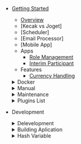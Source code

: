 - [Getting Started](README.md)
	- [Overview](gettingStarted_Overview.md)
	- [Kecak vs Joget] 
	- [Scheduler]
	- [Email Processor]
	- [Mobile App]
	- Apps
		- [Role Management](tesst.md)
		- [Interim Participant](InterimParticipant.md)
	- Features
		- [Currency Handling](CurrencyHandling.md)
		
		
	<details>
	<summary> Docker </summary>

	- [Install Docker Using Linux](Docker_InstallLinux.md)
	- [Install Docker Using Windows](Docker_InstallWindows.md)

	</details>
	
	
	<details>
	<summary> Manual </summary>

	- [Install Manual Using Linux](install_ManualLinux.md)
	- [Install Manual Using Windows](install_ManualWindows.md)
	- [Database Set Up](databaseSetUp_manual.md)

	</details>


  	<details>
  	<summary> Maintenance </summary>

  	- Start and Stop Kecak Workflow
  	- Start and Stop MySQL Service
  	- Set Up Java Memory
	
  	</details>

  	<details>
  	<summary> Plugins List </summary>

	 - [Start and Stop Kecak Workflow](PluginsList_KecakMobile_InboxPageAPI.md)
	 - [Start and Stop MySQL Service](PluginsList_KecakMobile_CheckTokenAPI.md)
	 - [Set Up Java Memory](PluginsList_KecakMobile_DataListActionAPI.md)
	 - [Kecak Mobile Datalist UI API](PluginsList_KecakMobile_datalistUiAPI.md)
	 - [Kecak Mobile Form UI API](PluginsList_KecakMobile_FormUiAPI.md)
	 - [Kecak Mobile Load Binder](PluginsList_KecakMobile_LoadBinder.md)
	 - [Kecak Mobile Login API](PluginsList_KecakMobile_LoginAPI.md)
	 - [Kecak Mobile Option Binder User Locale](PluginsList_KecakMobile_optionBinderUserLocale.md)
	 - [Kecak Mobile Published App UI API](PluginsList_KecakMobile_publishedAppUiAPI.md)
	 - [Kecak Mobile Refresh Token API](PluginsList_KecakMobile_refreshTokenAPI.md)
	 - [Kecak Mobile Run Process API](PluginsList_KecakMobile_runProcessPageAPI.md)
	 - [Kecak Mobile Store Binder Edit Profile Picture API](PluginsList_KecakMobile_storeBinder_editProfilePictureAPI.md)
	 - [Kecak Mobile Store Binder File Upload API](PluginsList_KecakMobile_StoreBinder-FileUploadAPI.md)
	 - [Kecak Mobile Userview UI API](PluginsList_KecakMobile_userviewUiAPI.md)
	 - [Plugins Calculation Field](pluginsList_CalculationField.md)
	 - [Plugins Captcha](pluginsList_Captcha.md)
	 - [Plugins Audit Trail](PluginsList_auditTrail.md)
	 - [Plugins Auto Fill Select Box](PluginsList_autoFillSelectBox.md)
	 - [Plugins Cancel Button](PluginsList_cancelButton.md)
	 - [Plugins Datalist](PluginsList_datalist.md)
	 - [Plugins Datalist Filter Select Box](pluginsList_datalistFilter_selectBox.md)
	 - [Plugins Design Process](PluginsList_DesignProcess.md)
	 - [Plugins Excel Import](PluginsList_excelImport.md)
	 - [Plugins Form](PluginsList_Form.md)
	 - [Plugins ](PluginsList_FormatterHashVariable.md)
	 - [Plugins](PluginsList_formGrid.md)
	 - [Plugins](pluginsList_kecakCancelButton.md)
	 - [Plugins](pluginsList_mobileApprovalAPI.md)
	 - [Plugins](pluginsList_mobileRequestAPI.md)
	 - [Plugins](PluginsList_ParticipantMapping.md)
	 - [Plugins](pluginsList_permissions.md)
	 - [Plugins](PluginsList_RoleManagement.md)
	 - [Plugins](PluginsList_Routes.md)
	 - [Plugins](pluginsList_soap.md)
	 - [Plugins](pluginsList_spreadsheets.md)
	 - [Plugins](pluginsList_timePicker.md)
	 - [Plugins](PluginsList_Userview.md)
	 - [Plugins](PluginsList_WorkflowVariable.md)

 	</details>

- Development
	<details>
	<summary> Delevelopment </summary>

	- [Compliling Core](development_compilingCore.md)
	- [Automated Process](development_automatedProcess.md)
	- [API](develpoment_API.md) 
	- [Plugin Suite](development_PluginSuite.md)

	</details>


	<details>
	<summary> Building Aplication </summary>

	- System Administration 
	- SLA Limit
	- Advande Insignt into form Builder 
	- Building Fornt End App
	- Insight into Joget Workflow

	<details>
	<summary> Participant Mapping</summary>

	- [Map Activities to Form](ParticipantMapping_MapActivitiestoForms.md)
	- [Map Activities to Plugins](ParticipantMapping_MapoolstoPlugins.md)
	- [Variable List](ParticipantMapping_VariableList.md)

	</details>

	</details>

	<details>
	<summary> Hash Variable </summary>

	- [What is Hash Variable](buildingAplication_HashVariabel.md)
	- [Hash Variable - App Devintion](hashVariable_AppDefinition.md)
	- [Hash Variable - Bean Shell](hashVariable_BeanShell.md)
	- [Hash Variable - Data Hash Variable](hashVariable-DataHashVariable.md)
	- [Hash Variable - Form Binder](hashVariable_AppDefinition.md)
	- [Hash Variable - Performer](hashVariable_Performer.md)
	- [Hash Variable - Platform](hashVariable_Platform.md)
	- [Hash Variable - Request Parameter](HashVariable_RequestParameter.md)
	- [Hash Variable - Request](hashVariable_Request.md)
	- [Hash Variable - User](hashVariable_User.md)
	- [Hash Variable - Users](hashVariable_Users.md)
	- [Hash Variable - Userview Key](hashVariable_UserviewKey.md)
	- [Hash Variable - Workflow Process Hash Variable](HashVariable_WorkflowProcessHashVariable.md)
	- [Hash Variable - Workflow Variable](hashVariable_WorkflowVariable.md)
	- [Hash Variable - Workflow Assignment](HashVariable_WorkflowAssignmentHashVariable.md)

	</details>
